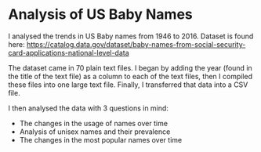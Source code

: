 # Analysis of US Baby Names

I analysed the trends in US Baby names from 1946 to 2016. Dataset is found here: https://catalog.data.gov/dataset/baby-names-from-social-security-card-applications-national-level-data

The dataset came in 70 plain text files. I began by adding the year (found in the title of the text file) as a column to each of the text files, then I compiled these files into one large text file. Finally, I transferred that data into a CSV file.

I then analysed the data with 3 questions in mind:
  - The changes in the usage of names over time
  - Analysis of unisex names and their prevalence
  - The changes in the most popular names over time
